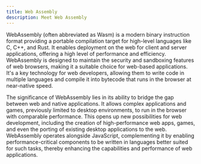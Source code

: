 ```yaml
---
title: Web Assembly
description: Meet Web Assembly
---
```


WebAssembly (often abbreviated as Wasm) is a modern binary instruction format providing a portable compilation target for high-level languages like C, C++, and Rust. It enables deployment on the web for client and server applications, offering a high level of performance and efficiency. WebAssembly is designed to maintain the security and sandboxing features of web browsers, making it a suitable choice for web-based applications. It's a key technology for web developers, allowing them to write code in multiple languages and compile it into bytecode that runs in the browser at near-native speed.

The significance of WebAssembly lies in its ability to bridge the gap between web and native applications. It allows complex applications and games, previously limited to desktop environments, to run in the browser with comparable performance. This opens up new possibilities for web development, including the creation of high-performance web apps, games, and even the porting of existing desktop applications to the web. WebAssembly operates alongside JavaScript, complementing it by enabling performance-critical components to be written in languages better suited for such tasks, thereby enhancing the capabilities and performance of web applications.
